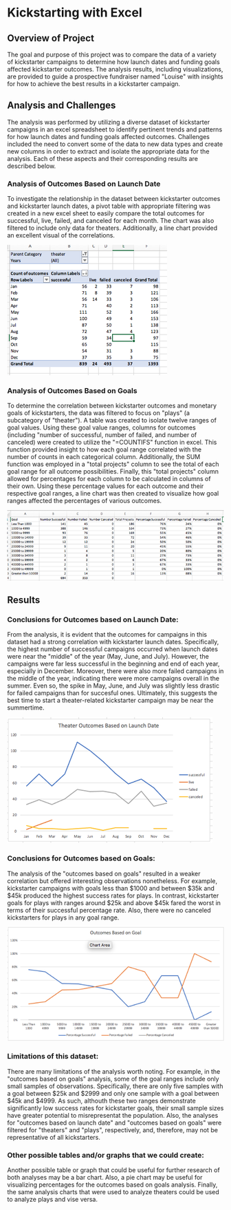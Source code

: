 # Kickstarting with Excel

## Overview of Project

The goal and purpose of this project was to compare the data of a variety of kickstarter campaigns to determine how launch dates and funding goals affected kickstarter outcomes.  The analysis results, including visualizations, are provided to guide a prospective fundraiser named "Louise" with insights for how to achieve the best results in a kickstarter campaign.


## Analysis and Challenges
	
The analysis was performed by utilizing a diverse dataset of kickstarter campaigns in an excel spreadsheet to identify pertinent trends and patterns for how launch dates and funding goals affected outcomes.  Challenges included the need to convert some of the data to new data types and create new columns in order to extract and isolate the appropriate data for the analysis.  Each of these aspects and their corresponding results are described below.

### Analysis of Outcomes Based on Launch Date

To investigate the relationship in the dataset between kickstarter outcomes and kickstarter launch dates, a pivot table with appropriate filtering was created in a new excel sheet to easily compare the total outcomes for successful, live, failed, and canceled for each month.  The chart was also filtered to include only data for theaters.  Additionally, a line chart provided an excellent visual of the correlations.

![pivot table](https://github.com/alexconerly/kickstarter-analysis/blob/master/images_for_readme/ScreenShot_pivot.png)

### Analysis of Outcomes Based on Goals

To determine the correlation between kickstarter outcomes and monetary goals of kickstarters, the data was filtered to focus on "plays" (a subcategory of "theater").  A table was created to isolate twelve ranges of goal values.  Using these goal value ranges, columns for outcomes (including "number of successful, number of failed, and number of canceled) were created to utilize the "=COUNTIFS" function in excel.  This function provided insight to how each goal range correlated with the number of counts in each categorical column.  Additionally, the SUM function was employed in a "total projects" column to see the total of each goal range for all outcome possibilities.  Finally, this "total projects" column allowed for percentages for each column to be calculated in columns of their own.  Using these percentage values for each outcome and their respective goal ranges, a line chart was then created to visualize how goal ranges affected the percentages of various outcomes.

![countifs](https://github.com/alexconerly/kickstarter-analysis/blob/master/images_for_readme/Screenshot_Countifs_table.png)

## Results

### Conclusions for Outcomes based on Launch Date:

From the analysis, it is evident that the outcomes for campaigns in this dataset had a strong correlation with kickstarter launch dates.  Specifically, the highest number of successful campaigns occurred when launch dates were near the "middle" of the year (May, June, and July).  However, the campaigns were far less successful in the beginning and end of each year, especially in December.  Moreover, there were also more failed campaigns in the middle of the year, indicating there were more campaigns overall in the summer.  Even so, the spike in May, June, and July was slightly less drastic for failed campaigns than for succesful ones.  Ultimately, this suggests the best time to start a theater-related kickstarter campaign may be near the summertime.

![](https://github.com/alexconerly/kickstarter-analysis/blob/master/images_for_readme/Screenshot_Outcomes_Launchdate_Chart.png)

### Conclusions for Outcomes based on Goals:

The analysis of the "outcomes based on goals" resulted in a weaker correlation but offered interesting observations nonetheless.  For example, kickstarter campaigns with goals less than $1000 and between $35k and $45k produced the highest success rates for plays.  In contrast, kickstarter goals for plays with ranges around $25k and above $45k fared the worst in terms of their successful percentage rate.  Also, there were no canceled kickstarters for plays in any goal range.

![](https://github.com/alexconerly/kickstarter-analysis/blob/master/images_for_readme/Screenshot_Outcomes_Goals_Chart.png)

### Limitations of this dataset:

There are many limitations of the analysis worth noting.  For example, in the "outcomes based on goals" analysis, some of the goal ranges include only small samples of observations.  Specifically, there are only five samples with a goal between $25k and $2999 and only one sample with a goal between $45k and $4999.  As such, althouth these two ranges demonstrate significantly low success rates for kickstarter goals, their small sample sizes have greater potential to misrepresentat the population.  Also, the analyses for "outcomes based on launch date" and "outcomes based on goals" were filtered for "theaters" and "plays", respectively, and, therefore, may not be representative of all kickstarters.

### Other possible tables and/or graphs that we could create:
Another possible table or graph that could be useful for further research of both analyses may be a bar chart.   Also, a pie chart may be useful for visualizing percentages for the outcomes based on goals analysis.  Finally, the same analysis charts that were used to analyze theaters could be used to analyze plays and vise versa.
